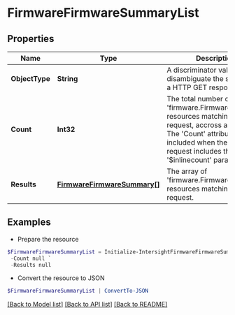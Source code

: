 # FirmwareFirmwareSummaryList
## Properties

Name | Type | Description | Notes
------------ | ------------- | ------------- | -------------
**ObjectType** | **String** | A discriminator value to disambiguate the schema of a HTTP GET response body. | 
**Count** | **Int32** | The total number of &#39;firmware.FirmwareSummary&#39; resources matching the request, accross all pages. The &#39;Count&#39; attribute is included when the HTTP GET request includes the &#39;$inlinecount&#39; parameter. | [optional] 
**Results** | [**FirmwareFirmwareSummary[]**](FirmwareFirmwareSummary.md) | The array of &#39;firmware.FirmwareSummary&#39; resources matching the request. | [optional] 

## Examples

- Prepare the resource
```powershell
$FirmwareFirmwareSummaryList = Initialize-IntersightFirmwareFirmwareSummaryList  -ObjectType null `
 -Count null `
 -Results null
```

- Convert the resource to JSON
```powershell
$FirmwareFirmwareSummaryList | ConvertTo-JSON
```

[[Back to Model list]](../README.md#documentation-for-models) [[Back to API list]](../README.md#documentation-for-api-endpoints) [[Back to README]](../README.md)

